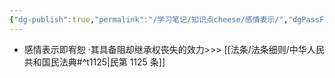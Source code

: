 ```yaml
---
{"dg-publish":true,"permalink":"/学习笔记/知识点cheese/感情表示/","dgPassFrontmatter":true}
---
```


- 感情表示即宥恕
·其具备阻却继承权丧失的效力>>> [[法条/法条细则/中华人民共和国民法典#^t1125\|民第 1125 条]]